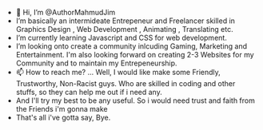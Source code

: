 - 👋 Hi, I’m @AuthorMahmudJim
-  I’m basically an intermideate Entrepeneur and Freelancer skilled in Graphics Design , Web Development , Animating , Translating etc.
-  I’m currently learning Javascript and CSS for web development.
-  I’m looking onto create a community inlcuding Gaming, Marketing and Entertainment. I'm also looking forward on creating 2-3 Websites for my Community and to maintain my Entrepeneurship.
- 📫 How to reach me? ... Well, I would like make some Friendly, Trustworthy, Non-Racist guys. Who are skilled in coding and other stuffs, so they can help me out if i need any.
- And I'll try my best to be any useful. So i would need trust and faith from the Friends i'm gonna make
- That's all i've gotta say, Bye.


<!---
AuthorMahmudJim/AuthorMahmudJim is a ✨ special ✨ repository because its `README.md` (this file) appears on your GitHub profile.
You can click the Preview link to take a look at your changes.
--->
